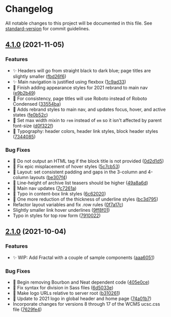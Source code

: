 # Changelog

All notable changes to this project will be documented in this file. See [standard-version](https://github.com/conventional-changelog/standard-version) for commit guidelines.

## [4.1.0](https://github.com/ucsc/wcms-design-templates/compare/v2.1.0...v4.1.0) (2021-11-05)


### Features

* ✨ Headers will go from straight black to dark blue; page titles are slightly smaller ([fbd26f6](https://github.com/ucsc/wcms-design-templates/commit/fbd26f650359c80c2edd6a4e6a66edcd0ac25a2a))
* ✨ Main navigation is justified using flexbox ([1c9ad33](https://github.com/ucsc/wcms-design-templates/commit/1c9ad335a4e150676330e169c6e70fac35f539b8))
* 🐛 Finish adding appearance styles for 2021 rebrand to main nav ([e9b2b49](https://github.com/ucsc/wcms-design-templates/commit/e9b2b49b95f43450e13a8da9476347786097c46f))
* 🐛 For consistency, page titles will use Roboto instead of Roboto Condensed ([33554ba](https://github.com/ucsc/wcms-design-templates/commit/33554bac60a2252a6aa972a86201e9bfb0efa7dd))
* 💄 Adds rebrand styles to main nav, and updates focus, hover, and active states ([fe0b52c](https://github.com/ucsc/wcms-design-templates/commit/fe0b52ccac5dabc15e549a773a0dc21d03fd5315))
* 💄 Set max width mixin to `rem` instead of `em` so it isn't affected by parent font-size ([d0f322f](https://github.com/ucsc/wcms-design-templates/commit/d0f322f04a130345e29fb4bb596187e7f31ea5a1))
* 💄 Typography: header colors, header link styles, block header styles ([7344085](https://github.com/ucsc/wcms-design-templates/commit/7344085a405567ae46ee28485f341b612bfbb22f))


### Bug Fixes

* 🐛 Do not output an HTML tag if the block title is not provided ([0d2d1d5](https://github.com/ucsc/wcms-design-templates/commit/0d2d1d561ca8acbac0dd78c93f3f733718f0b77d))
* 🐛 Fix epic misplacement of hover styles ([5c7cb53](https://github.com/ucsc/wcms-design-templates/commit/5c7cb530916875f7ef0358f2a3572c5e2712c595))
* 🐛 Layout: set consistent padding and gaps in the 3-column and 4-column layouts ([be307f4](https://github.com/ucsc/wcms-design-templates/commit/be307f40b4e4fa54aad789c3672aebb70a4935b6))
* 🐛 Line-height of archive list teasers should be higher ([49a8a6d](https://github.com/ucsc/wcms-design-templates/commit/49a8a6d0d61e2b996f81426be42f521db66e1380))
* 🐛 Main nav updates ([7c7261a](https://github.com/ucsc/wcms-design-templates/commit/7c7261a6a0b6951dde958007791c25abb5794104))
* 🐛 Typo in content-box link styles ([6c62020](https://github.com/ucsc/wcms-design-templates/commit/6c62020952c25297041122273fa36864e04351f2))
* 💄 One more reduction of the thickness of underline styles ([bc3d795](https://github.com/ucsc/wcms-design-templates/commit/bc3d795d5b83e77773915d3bc2f14c4ad4ea97cc))
* Refactor layout variables and fix .row rules ([0f7a17c](https://github.com/ucsc/wcms-design-templates/commit/0f7a17c2ec607af5dcad44316ff6d72afa88e8bb))
* Slightly smaller link hover underlines ([9ff8f01](https://github.com/ucsc/wcms-design-templates/commit/9ff8f0180291603d5f63a85cd1abd019d75d22bd))
* Typo in styles for top row form ([7910022](https://github.com/ucsc/wcms-design-templates/commit/7910022759da3fc8c0324647682b8445aaca2953))

## [2.1.0](https://github.com/ucsc/wcms-design-templates/compare/v1.0.0...v2.1.0) (2021-10-04)


### Features

* ✨ WIP: Add Fractal with a couple of sample components ([aaa6051](https://github.com/ucsc/wcms-design-templates/commit/aaa6051a7b67e94f1fdbcf43b41d210b9218e5c6))


### Bug Fixes

* 🎨 Begin removing Bourbon and Neat dependent code ([405e0ce](https://github.com/ucsc/wcms-design-templates/commit/405e0ce6d2fcd77c646fba32bac0c1ca4ddda112))
* 🐛 Fix syntax for division in Sass files ([6d5033e](https://github.com/ucsc/wcms-design-templates/commit/6d5033e594089e4518665d7c53e5f29ed62e10b8))
* 🐛 Make logo URLs relative to server root ([b310261](https://github.com/ucsc/wcms-design-templates/commit/b310261cb3d76a15244fc20dc274794ccf5b0acd))
* 🐛 Update to 2021 logo in global header and home page ([74a01b7](https://github.com/ucsc/wcms-design-templates/commit/74a01b7867555952cf546cc14e12eda46d17a383))
* Incorporate changes for versions 8 through 17 of the WCMS ucsc.css file ([7629fe4](https://github.com/ucsc/wcms-design-templates/commit/7629fe486df6efd981bb683270d836c02c1ac734))
